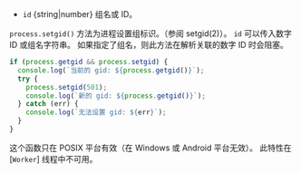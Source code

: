 <!-- YAML
added: v0.1.31
-->

* `id` {string|number} 组名或 ID。

`process.setgid()` 方法为进程设置组标识。（参阅 setgid(2)）。
`id` 可以传入数字 ID 或组名字符串。
如果指定了组名，则此方法在解析关联的数字 ID 时会阻塞。

```js
if (process.getgid && process.setgid) {
  console.log(`当前的 gid: ${process.getgid()}`);
  try {
    process.setgid(501);
    console.log(`新的 gid: ${process.getgid()}`);
  } catch (err) {
    console.log(`无法设置 gid: ${err}`);
  }
}
```

这个函数只在 POSIX 平台有效（在 Windows 或 Android 平台无效）。
此特性在 [`Worker`] 线程中不可用。

